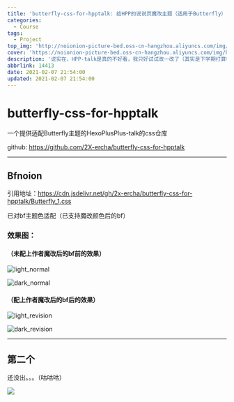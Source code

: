 ```yaml
---
title: 'butterfly-css-for-hpptalk: 给HPP的说说页魔改主题（适用于Butterfly）'
categories:
  - Course
tags:
  - Project
top_img: 'http://noionion-picture-bed.oss-cn-hangzhou.aliyuncs.com/img/hpptop.png'
cover: 'https://noionion-picture-bed.oss-cn-hangzhou.aliyuncs.com/img/hppcover.png'
description: '说实在，HPP-talk是真的不好看，我只好试试改一改了（其实是下学期打算学点css）'
abbrlink: 14413
date: 2021-02-07 21:54:00
updated: 2021-02-07 21:54:00
---
```

# butterfly-css-for-hpptalk

一个提供适配Butterfly主题的HexoPlusPlus-talk的css仓库

github: https://github.com/2X-ercha/butterfly-css-for-hpptalk

--------

## Bfnoion

引用地址：https://cdn.jsdelivr.net/gh/2x-ercha/butterfly-css-for-hpptalk/Butterfly_1.css

已对bf主题色适配（已支持魔改颜色后的bf）

### 效果图：

#### （未配上作者魔改后的bf前的效果）

![light_normal](https://cdn.jsdelivr.net/gh/2X-ercha/picture-bed@master/1612706582000.png)

![dark_normal](https://cdn.jsdelivr.net/gh/2X-ercha/picture-bed@master/1612706593000.png)

#### （配上作者魔改后的bf后的效果）

![light_revision](https://cdn.jsdelivr.net/gh/2X-ercha/picture-bed@master/1612707007000.png)

![dark_revision](https://cdn.jsdelivr.net/gh/2X-ercha/picture-bed@master/1612707030000.png)

--------

## 第二个

还没出。。。（咕咕咕）

![](https://cdn.jsdelivr.net/gh/2x-ercha/twikoo-magic/image/baitian/file_6574840.webp)